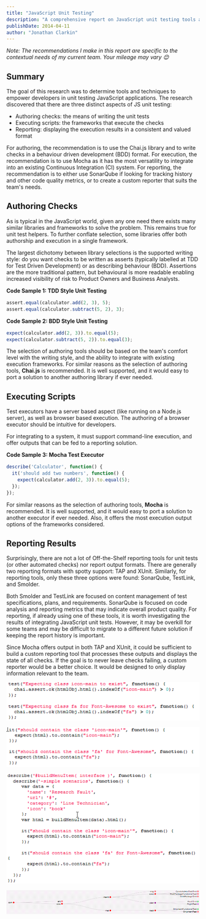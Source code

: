 ```yaml
---
title: "JavaScript Unit Testing"
description: "A comprehensive report on JavaScript unit testing tools and techniques, covering authoring checks, executing scripts, and reporting results..."
publishDate: 2014-04-11
author: "Jonathan Clarkin"
---
```


*Note: The recommendations I make in this report are specific to the contextual needs of my current team. Your mileage may vary 😊*

## Summary

The goal of this research was to determine tools and techniques to empower developers in unit testing JavaScript applications. The research discovered that there are three distinct aspects of JS unit testing:

- Authoring checks: the means of writing the unit tests
- Executing scripts: the frameworks that execute the checks
- Reporting: displaying the execution results in a consistent and valued format

For authoring, the recommendation is to use the Chai.js library and to write checks in a behaviour driven development (BDD) format. For execution, the recommendation is to use Mocha as it has the most versatility to integrate into an existing Continuous Integration (CI) system. For reporting, the recommendation is to either use SonarQube if looking for tracking history and other code quality metrics, or to create a custom reporter that suits the team's needs.

## Authoring Checks

As is typical in the JavaScript world, given any one need there exists many similar libraries and frameworks to solve the problem. This remains true for unit test helpers. To further conflate selection, some libraries offer both authorship and execution in a single framework.

The largest dichotomy between library selections is the supported writing style: do you want checks to be written as asserts (typically labelled at TDD for Test Driven Development) or as describing behaviour (BDD). Assertions are the more traditional pattern, but behavioural is more readable enabling increased visibility of risk to Product Owners and Business Analysts.

**Code Sample 1: TDD Style Unit Testing**
```javascript
assert.equal(calculator.add(2, 3), 5);
assert.equal(calculator.subtract(5, 2), 3);
```

**Code Sample 2: BDD Style Unit Testing**
```javascript
expect(calculator.add(2, 3)).to.equal(5);
expect(calculator.subtract(5, 2)).to.equal(3);
```

The selection of authoring tools should be based on the team's comfort level with the writing style, and the ability to integrate with existing execution frameworks. For similar reasons as the selection of authoring tools, **Chai.js** is recommended. It is well supported, and it would easy to port a solution to another authoring library if ever needed.

## Executing Scripts

Test executors have a server based aspect (like running on a Node.js server), as well as browser based execution. The authoring of a browser executor should be intuitive for developers.

For integrating to a system, it must support command-line execution, and offer outputs that can be fed to a reporting solution.

**Code Sample 3: Mocha Test Executor**
```javascript
describe('Calculator', function() {
  it('should add two numbers', function() {
    expect(calculator.add(2, 3)).to.equal(5);
  });
});
```

For similar reasons as the selection of authoring tools, **Mocha** is recommended. It is well supported, and it would easy to port a solution to another executor if ever needed. Also, it offers the most execution output options of the frameworks considered.

## Reporting Results

Surprisingly, there are not a lot of Off-the-Shelf reporting tools for unit tests (or other automated checks) nor report output formats. There are generally two reporting formats with spotty support: TAP and XUnit. Similarly, for reporting tools, only these three options were found: SonarQube, TestLink, and Smolder.

Both Smolder and TestLink are focused on content management of test specifications, plans, and requirements. SonarQube is focused on code analysis and reporting metrics that may indicate overall product quality. For reporting, if already using one of these tools, it is worth investigating the results of integrating JavaScript unit tests. However, it may be overkill for some teams and may be difficult to migrate to a different future solution if keeping the report history is important.

Since Mocha offers output in both TAP and XUnit, it could be sufficient to build a custom reporting tool that processes these outputs and displays the state of all checks. If the goal is to never leave checks failing, a custom reporter would be a better choice. It would be designed to only display information relevant to the team.

![JavaScript Unit Testing custom reporter interface - overview](/images/JSUT-1.png)

![JavaScript Unit Testing custom reporter interface - detailed view](/images/JSUT-2.png)

![JavaScript Unit Testing custom reporter interface - test execution](/images/JSUT-3.png)

![JavaScript Unit Testing custom reporter interface - configuration](/images/JSUT-4.png) 